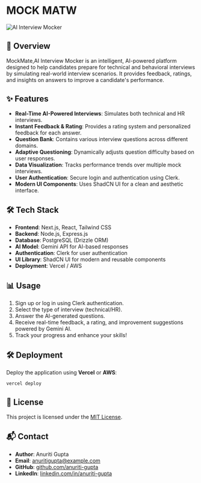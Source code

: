 # MOCK MATW

![AI Interview Mocker](https://your-image-url.com) <!-- Optional: Add a banner or logo image -->

## 🚀 Overview
MockMate,AI Interview Mocker is an intelligent, AI-powered platform designed to help candidates prepare for technical and behavioral interviews by simulating real-world interview scenarios. It provides feedback, ratings, and insights on answers to improve a candidate's performance.

## ✨ Features
- **Real-Time AI-Powered Interviews**: Simulates both technical and HR interviews.
- **Instant Feedback & Rating**: Provides a rating system and personalized feedback for each answer.
- **Question Bank**: Contains various interview questions across different domains.
- **Adaptive Questioning**: Dynamically adjusts question difficulty based on user responses.
- **Data Visualization**: Tracks performance trends over multiple mock interviews.
- **User Authentication**: Secure login and authentication using Clerk.
- **Modern UI Components**: Uses ShadCN UI for a clean and aesthetic interface.

## 🛠 Tech Stack
- **Frontend**: Next.js, React, Tailwind CSS
- **Backend**: Node.js, Express.js
- **Database**: PostgreSQL (Drizzle ORM)
- **AI Model**: Gemini API for AI-based responses
- **Authentication**: Clerk for user authentication
- **UI Library**: ShadCN UI for modern and reusable components
- **Deployment**: Vercel / AWS


## 📊 Usage
1. Sign up or log in using Clerk authentication.
2. Select the type of interview (technical/HR).
3. Answer the AI-generated questions.
4. Receive real-time feedback, a rating, and improvement suggestions powered by Gemini AI.
5. Track your progress and enhance your skills!

## 🛠 Deployment
Deploy the application using **Vercel** or **AWS**:
```sh
vercel deploy
```

## 📜 License
This project is licensed under the [MIT License](LICENSE).

## 📬 Contact
- **Author**: Anuriti Gupta
- **Email**: anuritigupta@example.com
- **GitHub**: [github.com/anuriti-gupta](https://github.com/anuriti-gupta)
- **LinkedIn**: [linkedin.com/in/anuriti-gupta](https://linkedin.com/in/anuriti-gupta)



